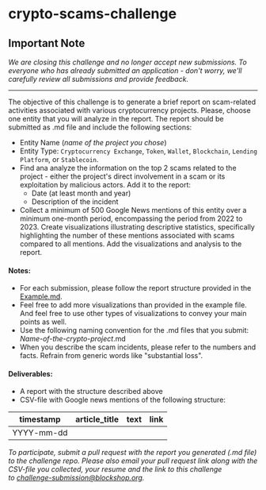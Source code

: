# crypto-scams-challenge

## Important Note

*We are closing this challenge and no longer accept new submissions. To everyone who has already submitted an application - don't worry, we'll carefully review all submissions and provide feedback.*

_________________________

The objective of this challenge is to generate a brief report on scam-related activities associated with various cryptocurrency projects. Please, choose one entity that you will analyze in the report. The report should be submitted as .md file and include the following sections:

- Entity Name (*name of the project you chose*)
- Entity Type: `Cryptocurrency Exchange`, `Token`, `Wallet`, `Blockchain`, `Lending Platform`, or `Stablecoin`.
- Find ana analyze the information on the top 2 scams related to the project - either the project's direct involvement in a scam or its exploitation by malicious actors. Add it to the report:
  - Date (at least month and year)
  - Description of the incident
- Collect a minimum of 500 Google News mentions of this entity over a minimum one-month period, encompassing the period from 2022 to 2023. Create visualizations illustrating descriptive statistics, specifically highlighting the number of these mentions associated with scams compared to all mentions. Add the visualizations and analysis to the report.

#### Notes:

- For each submission, please follow the report structure provided in the [Example.md](https://github.com/1712n/crypto-scams-challenge/blob/main/Example.md).
- Feel free to add more visualizations than provided in the example file. And feel free to use other types of visualizations to convey your main points as well.
- Use the following naming convention for the .md files that you submit: *Name-of-the-crypto-project*.md
- When you describe the scam incidents, please refer to the numbers and facts. Refrain from generic words like "substantial loss".

#### Deliverables: 

- A report with the structure described above
- CSV-file with Google news mentions of the following structure:
  
| timestamp | article_title | text | link | 
|------------|--------------|-------|------|
| YYYY-mm-dd | | | | 



*To participate, submit a pull request with the report you generated (.md file) to the challenge repo. Please also email your pull request link along with the CSV-file you collected, your resume and the link to this challenge to challenge-submission@blockshop.org.*
